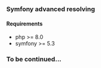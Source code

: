 ### Symfony advanced resolving


#### Requirements
- php >= 8.0
- symfony >= 5.3


### To be continued...


